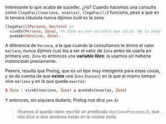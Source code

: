 Interesante lo que acaba de suceder, ¿no? Cuando hacemos una consulta como `llegaFacil(mariano, exactas)`, `llegaFacil/2` funciona, _pese_ a que en la tercera cláusula nunca dijimos _cuál_ es la zona. 

```prolog
llegaFacil(Persona, Destino) :-
  viveEn(Persona, Zona), %% Zona es una variable que salió "de la nada" :o 
  quedaEn(Destino, Zona).
```
A diferencia de `Persona`, a la que cuando la consultamos le dimos el valor `mariano`, nunca dijimos cual iba a ser el valor de `Zona` antes de usarla po primera vez. `Zona` es entonces una **variable libre**: la usamos sin haberla _instanciado_ previamente. 

Peeero, resulta que Prolog, que es un tipo muy inteligente para estas cosas, y se da cuenta de que **existe** una `Zona` (`nuniez`) en la que al mismo tiempo vive `mariano` y en la que queda `exactas`: 

```prolog
∃ Zona : viveEn(mariano, Zona) ∧ quedaEn(exactas, Zona)
```

Y entonces, sin siquiera dudarlo, Prolog nos dice `yes` :thumbsup:

> Veamos si queda claro: escribí un predicado `destinosProximos/2`, que nos dice si dos destinos están en la misma zona. 

